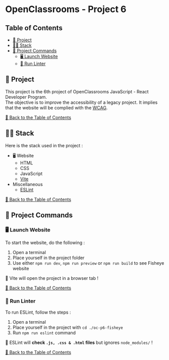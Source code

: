 # OpenClassrooms - Project 6

## Table of Contents

- [📖 Project](#-project)
- [🧑‍💻 Stack](#-stack)
- [🚀 Project Commands](#-project-commands)
  - [🖥️ Launch Website](#-launch-website)
  - [🐛 Run Linter](#-run-linter)

## 📖 Project

This project is the 6th project of OpenClassrooms JavaScript - React Developer Program.\
The objective is to improve the accessibility of a legacy project. It implies that the website will be complied with the [WCAG](https://www.w3.org/WAI/standards-guidelines/wcag/).

[🔼 Back to the Table of Contents](#table-of-contents)

## 🧑‍💻 Stack

Here is the stack used in the project :

- 🖥️ Website
  - HTML
  - CSS
  - JavaScript
  - [Vite](https://vitejs.dev/guide/)
- Miscellaneous
  - [ESLint](https://eslint.org/)

[🔼 Back to the Table of Contents](#table-of-contents)

## 🚀 Project Commands

### 🖥️ Launch Website

To start the website, do the following :

1. Open a terminal
2. Place yourself in the project folder
3. Use either `npm run dev`, `npm run preview` or `npm run build` to see Fisheye website

🎉 Vite will open the project in a browser tab !

[🔼 Back to the Table of Contents](#table-of-contents)

### 🐛 Run Linter

To run ESLint, follow the steps :

1. Open a terminal
2. Place yourself in the project with `cd ./oc-p6-fisheye`
3. Run `npm run eslint` command

🎉 ESLint will **check `.js, .css & .html` files** but ignores `node_modules/` !

[🔼 Back to the Table of Contents](#table-of-contents)
